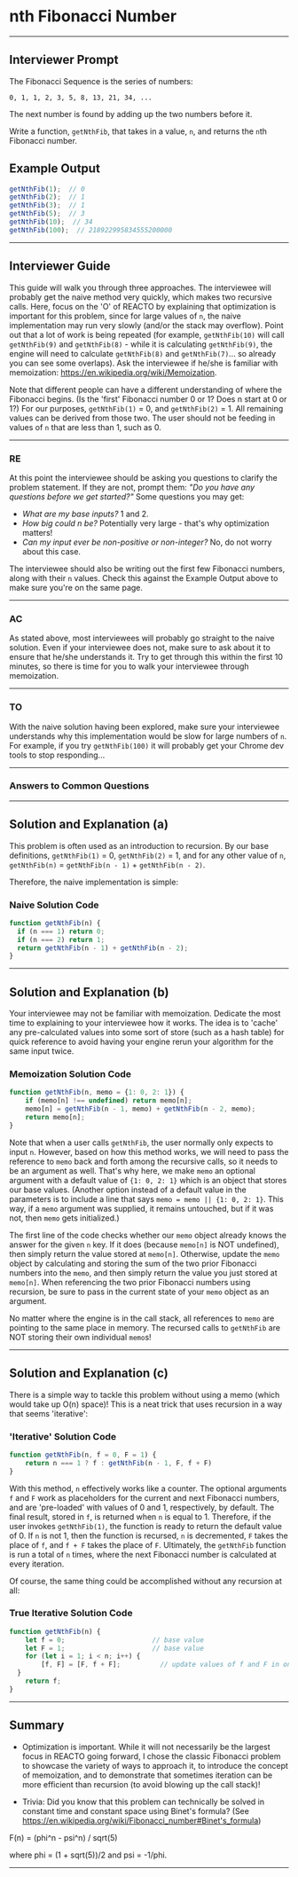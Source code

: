 # nth Fibonacci Number

---

## Interviewer Prompt

The Fibonacci Sequence is the series of numbers:

```
0, 1, 1, 2, 3, 5, 8, 13, 21, 34, ...
```

The next number is found by adding up the two numbers before it.

Write a function, `getNthFib`, that takes in a value, `n`, and returns the `n`th Fibonacci number.

## Example Output

```javascript
getNthFib(1);  // 0
getNthFib(2);  // 1
getNthFib(3);  // 1 
getNthFib(5);  // 3 
getNthFib(10);  // 34 
getNthFib(100);  // 218922995834555200000 
```

---

## Interviewer Guide

This guide will walk you through three approaches. The interviewee will probably get the naive method very quickly, which makes two recursive calls. Here, focus on the 'O' of REACTO by explaining that optimization is important for this problem, since for large values of `n`, the naive implementation may run very slowly (and/or the stack may overflow). Point out that a lot of work is being repeated (for example, `getNthFib(10)` will call `getNthFib(9)` and `getNthFib(8)` - while it is calculating `getNthFib(9)`, the engine will need to calculate `getNthFib(8)` and `getNthFib(7)`... so already you can see some overlaps). Ask the interviewee if he/she is familiar with memoization: https://en.wikipedia.org/wiki/Memoization.

Note that different people can have a different understanding of where the Fibonacci begins. (Is the 'first' Fibonacci number 0 or 1? Does n start at 0 or 1?) For our purposes, `getNthFib(1)` = 0, and `getNthFib(2)` = 1. All remaining values can be derived from those two. The user should not be feeding in values of `n` that are less than 1, such as 0.

---

### RE

At this point the interviewee should be asking you questions to clarify the problem statement. If they are not, prompt them: _"Do you have any questions before we get started?"_ Some questions you may get:
  - _What are my base inputs?_ 1 and 2.
  - _How big could n be?_ Potentially very large - that's why optimization matters!
  - _Can my input ever be non-positive or non-integer?_ No, do not worry about this case.

The interviewee should also be writing out the first few Fibonacci numbers, along with their `n` values. Check this against the Example Output above to make sure you're on the same page.

---

### AC

As stated above, most interviewees will probably go straight to the naive solution. Even if your interviewee does not, make sure to ask about it to ensure that he/she understands it. Try to get through this within the first 10 minutes, so there is time for you to walk your interviewee through memoization.

---

### TO

With the naive solution having been explored, make sure your interviewee understands why this implementation would be slow for large numbers of `n`. For example, if you try `getNthFib(100)` it will probably get your Chrome dev tools to stop responding...

---

### Answers to Common Questions

---

## Solution and Explanation (a)

This problem is often used as an introduction to recursion. By our base definitions, `getNthFib(1)` = 0, `getNthFib(2)` = 1, and for any other value of `n`, `getNthFib(n)` = `getNthFib(n - 1)` + `getNthFib(n - 2)`.

Therefore, the naive implementation is simple:

### Naive Solution Code

```javascript
function getNthFib(n) {
  if (n === 1) return 0;
  if (n === 2) return 1;
  return getNthFib(n - 1) + getNthFib(n - 2);
}
```

---

## Solution and Explanation (b)

Your interviewee may not be familiar with memoization. Dedicate the most time to explaining to your interviewee how it works. The idea is to 'cache' any pre-calculated values into some sort of store (such as a hash table) for quick reference to avoid having your engine rerun your algorithm for the same input twice.

### Memoization Solution Code

```javascript
function getNthFib(n, memo = {1: 0, 2: 1}) {
	if (memo[n] !== undefined) return memo[n];
	memo[n] = getNthFib(n - 1, memo) + getNthFib(n - 2, memo);
	return memo[n];
}
```

Note that when a user calls `getNthFib`, the user normally only expects to input `n`. However, based on how this method works, we will need to pass the reference to `memo` back and forth among the recursive calls, so it needs to be an argument as well. That's why here, we make `memo` an optional argument with a default value of `{1: 0, 2: 1}` which is an object that stores our base values. (Another option instead of a default value in the parameters is to include a line that says `memo = memo || {1: 0, 2: 1}`. This way, if a `memo` argument was supplied, it remains untouched, but if it was not, then `memo` gets initialized.)

The first line of the code checks whether our `memo` object already knows the answer for the given `n` key. If it does (because `memo[n]` is NOT undefined), then simply return the value stored at `memo[n]`. Otherwise, update the `memo` object by calculating and storing the sum of the two prior Fibonacci numbers into the `memo`, and then simply return the value you just stored at `memo[n]`. When referencing the two prior Fibonacci numbers using recursion, be sure to pass in the current state of your `memo` object as an argument.

No matter where the engine is in the call stack, all references to `memo` are pointing to the same place in memory. The recursed calls to `getNthFib` are NOT storing their own individual `memo`s!

---

## Solution and Explanation (c)

There is a simple way to tackle this problem without using a memo (which would take up O(n) space)! This is a neat trick that uses recursion in a way that seems 'iterative':

### 'Iterative' Solution Code

```javascript
function getNthFib(n, f = 0, F = 1) {
	return n === 1 ? f : getNthFib(n - 1, F, f + F)
}
```

With this method, `n` effectively works like a counter. The optional arguments `f` and `F` work as placeholders for the current and next Fibonacci numbers, and are 'pre-loaded' with values of 0 and 1, respectively, by default. The final result, stored in `f`, is returned when `n` is equal to 1. Therefore, if the user invokes `getNthFib(1)`, the function is ready to return the default value of 0. If `n` is not 1, then the function is recursed, `n` is decremented, `F` takes the place of `f`, and `f + F` takes the place of `F`. Ultimately, the `getNthFib` function is run a total of `n` times, where the next Fibonacci number is calculated at every iteration.

Of course, the same thing could be accomplished without any recursion at all:

### True Iterative Solution Code

```javascript
function getNthFib(n) {
	let f = 0;                      // base value
	let F = 1;                      // base value
	for (let i = 1; i < n; i++) {
		[f, F] = [F, f + F];          // update values of f and F in one line of code using an array
  }
	return f;
}
```

---

## Summary

- Optimization is important. While it will not necessarily be the largest focus in REACTO going forward, I chose the classic Fibonacci problem to showcase the variety of ways to approach it, to introduce the concept of memoization, and to demonstrate that sometimes iteration can be more efficient than recursion (to avoid blowing up the call stack)!

- Trivia: Did you know that this problem can technically be solved in constant time and constant space using Binet's formula? (See https://en.wikipedia.org/wiki/Fibonacci_number#Binet's_formula)

F(n) = (phi^n - psi^n) / sqrt(5)

where phi = (1 + sqrt(5))/2 and psi = -1/phi.

---